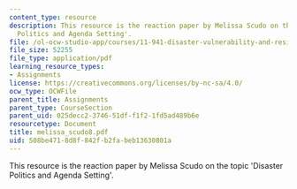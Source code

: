 ```yaml
---
content_type: resource
description: This resource is the reaction paper by Melissa Scudo on the topic 'Disaster
  Politics and Agenda Setting'.
file: /ol-ocw-studio-app/courses/11-941-disaster-vulnerability-and-resilience-spring-2005/508be4718d8f842fb2fabeb13630801a_melissa_scudo8.pdf
file_size: 52255
file_type: application/pdf
learning_resource_types:
- Assignments
license: https://creativecommons.org/licenses/by-nc-sa/4.0/
ocw_type: OCWFile
parent_title: Assignments
parent_type: CourseSection
parent_uid: 025decc2-3746-51df-f1f2-1fd5ad489b6e
resourcetype: Document
title: melissa_scudo8.pdf
uid: 508be471-8d8f-842f-b2fa-beb13630801a
---
```

This resource is the reaction paper by Melissa Scudo on the topic 'Disaster Politics and Agenda Setting'.